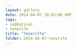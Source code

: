 ```yaml
---
layout: gallery
date: 2014-04-07 10:43:00 GMT
tags:
- sabbatical
- tenerife
title: "Teneriffa"
folder: 2014-04-07-tenerife
---
```

